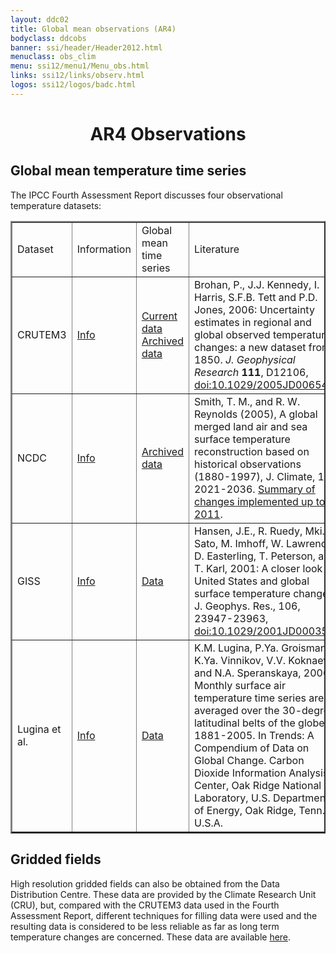 ```yaml
---
layout: ddc02
title: Global mean observations (AR4)
bodyclass: ddcobs
banner: ssi/header/Header2012.html
menuclass: obs_clim
menu: ssi12/menu1/Menu_obs.html
links: ssi12/links/observ.html
logos: ssi12/logos/badc.html
---
```

 
 <div id="pagetitle">
 <h1 align="center">AR4 Observations</h1>
 </div>
 <!-- End of Page Title Block -->
 
 <p></p>
 
 
 
 <h2>Global mean temperature time series</h2>
 <p>
 The IPCC Fourth Assessment Report discusses four observational temperature datasets:</p>
 
<pmonitoring-references/>
 <table class="data-table" border="2">
 <tr><td> Dataset </td><td>Information</td><td> Global mean time series</td><td>Literature</td> </tr>
 <tr>
 <td> CRUTEM3 </td>
 <td> <a href="http://www.cru.uea.ac.uk/cru/data/temperature/">Info</a> </td>
 <td> 
 <a href="http://www.cru.uea.ac.uk/cru/data/temperature/CRUTEM3-gl.dat">Current data</a>
 <a href="/documents/ar4_obs_gm/crutem3gl.txt">Archived data</a>
 </td>
 <td>
 Brohan, P., J.J. Kennedy, I. Harris, S.F.B. Tett and P.D. Jones, 2006: Uncertainty 
 estimates in regional and global observed temperature changes: a new dataset from 
 1850. 
 <i>J. Geophysical Research</i> <b>111</b>, D12106, 
    <a href="http://dx.doi.org/10.1029/2005JD006548">doi:10.1029/2005JD006548</a>
 </td>
 </tr>
 <tr>
 <td> NCDC </td>
 <td>
 <a href="http://www.ncdc.noaa.gov/monitoring-references/faq">Info</a>
 </td>
 <td>
<!-- <a href="ftp://ftp.ncdc.noaa.gov/pub/data/anomalies/annual.land_ocean.90S.90N.df_1901-2000mean.dat">Data</a> -->
<a href="/documents/ar4_obs_gm/annual.land_ocean.90S.90N.df_1901-2000mean.dat">Archived data</a>
 </td>
 <td>
 Smith, T. M., and R. W. Reynolds (2005), A global merged land air and sea surface temperature reconstruction based on historical observations (1880-1997), J. Climate, 18, 2021-2036.
<a href="ftp://ftp.ncdc.noaa.gov/pub/data/ghcn/blended/ghcnm-v3.pdf">Summary of changes implemented up to 2011</a>.
 </td>
 </tr>
 <tr>
 <td> GISS </td>
 <td> <a href="http://data.giss.nasa.gov/gistemp/">Info</a> 
 </td>
 <td>
 <a href="http://data.giss.nasa.gov/gistemp/tabledata_v3/GLB.Ts.txt">Data</a>
 </td>
 <td>
 Hansen, J.E., R. Ruedy, Mki. Sato, M. Imhoff, W. Lawrence, D. Easterling, T. Peterson, and T. Karl, 2001: A closer look at United States and global surface temperature change. J. Geophys. Res., 106, 23947-23963, 
    <a href="http://dx.doi.org/10.1029/2001JD000354">doi:10.1029/2001JD000354</a>.
 </td>
 </tr>
 <tr>
 <td> Lugina et al. </td>
 <td> <a href="http://cdiac.ornl.gov/trends/temp/lugina/lugina.html">Info</a>
 </td>
 <td>
 <a href="http://cdiac.ornl.gov/ftp/trends/temp/lugina/90N-60S.dat">Data</a>
 </td>
 <td>
 K.M. Lugina, P.Ya. Groisman, K.Ya. Vinnikov, V.V. Koknaeva, and N.A. Speranskaya, 2006. Monthly surface air temperature time series area-averaged over the 30-degree latitudinal belts of the globe, 1881-2005. In Trends: A Compendium of Data on Global Change. Carbon Dioxide Information Analysis Center, Oak Ridge National Laboratory, U.S. Department of Energy, Oak Ridge, Tenn., U.S.A.
 </td>
 </tr>
 </table></p>
 
 
 <h2>Gridded fields</h2>
 
<p>
 High resolution gridded fields can also be obtained from the Data Distribution Centre.
 These data are provided by the Climate Research Unit (CRU), but, compared with the CRUTEM3 data used in the Fourth
 Assessment Report, different techniques for filling data were used and the resulting data is considered
 to be less reliable as far as long term temperature changes are concerned. 
 These data are available <a href="cru_ts2_1.html">here</a>.
</p>
 
 
